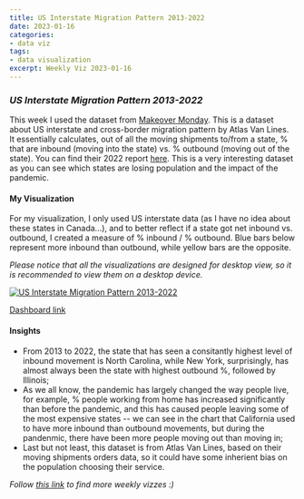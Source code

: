 ```yaml
---
title: US Interstate Migration Pattern 2013-2022
date: 2023-01-16
categories:
- data viz
tags:
- data visualization
excerpt: Weekly Viz 2023-01-16
---
```


### *US Interstate Migration Pattern 2013-2022*

This week I used the dataset from [Makeover Monday](https://www.makeovermonday.co.uk/data/). This is a dataset about US interstate and cross-border migration pattern by Atlas Van Lines. It essentially calculates, out of all the moving shipments to/from a state, % that are inbound (moving into the state) vs. % outbound (moving out of the state). You can find their 2022 report [here](https://www.atlasvanlines.com/resources/migration-patterns). This is a very interesting dataset as you can see which states are losing population and the impact of the pandemic.  

#### My Visualization

For my visualization, I only used US interstate data (as I have no idea about these states in Canada...), and to better reflect if a state got net inbound vs. outbound, I created a measure of % inbound / % outbound. Blue bars below represent more inbound than outbound, while yellow bars are the opposite.  

*Please notice that all the visualizations are designed for desktop view, so it is recommended to view them on a desktop device.*  

<div class='tableauPlaceholder' id='viz1673925395869' style='position: relative'>
  <noscript><a href='#'>
    <img alt='US Interstate Migration Pattern 2013-2022 ' src='https:&#47;&#47;public.tableau.com&#47;static&#47;images&#47;20&#47;20230116USInterstateMigrationPattern2013-2022&#47;USInterstateMigrationPattern2013-2022&#47;1_rss.png' style='border: none' />
    </a></noscript>
  <object class='tableauViz'  style='display:none;'>
    <param name='host_url' value='https%3A%2F%2Fpublic.tableau.com%2F' />
    <param name='embed_code_version' value='3' /> 
    <param name='site_root' value='' />
    <param name='name' value='20230116USInterstateMigrationPattern2013-2022&#47;USInterstateMigrationPattern2013-2022' />
    <param name='tabs' value='no' />
    <param name='toolbar' value='yes' />
    <param name='static_image' value='https:&#47;&#47;public.tableau.com&#47;static&#47;images&#47;20&#47;20230116USInterstateMigrationPattern2013-2022&#47;USInterstateMigrationPattern2013-2022&#47;1.png' />
    <param name='animate_transition' value='yes' />
    <param name='display_static_image' value='yes' />
    <param name='display_spinner' value='yes' />
    <param name='display_overlay' value='yes' />
    <param name='display_count' value='yes' />
    <param name='language' value='en-US' />
    <param name='filter' value='publish=yes' />
  </object></div>          
  <script type='text/javascript'>       
    var divElement = document.getElementById('viz1673925395869');    
  var vizElement = divElement.getElementsByTagName('object')[0];            
  if ( divElement.offsetWidth > 800 ) { vizElement.style.width='800px';vizElement.style.height='827px';} else if ( divElement.offsetWidth > 500 ) { vizElement.style.width='800px';vizElement.style.height='827px';} else { vizElement.style.width='100%';vizElement.style.height='727px';}     
  var scriptElement = document.createElement('script');                 
  scriptElement.src = 'https://public.tableau.com/javascripts/api/viz_v1.js';       
  vizElement.parentNode.insertBefore(scriptElement, vizElement);             
</script>  

[Dashboard link](https://public.tableau.com/views/20230116USInterstateMigrationPattern2013-2022/USInterstateMigrationPattern2013-2022?:language=en-US&publish=yes&:display_count=n&:origin=viz_share_link)
  
#### Insights
* From 2013 to 2022, the state that has seen a consitantly highest level of inbound movement is North Carolina, while New York, surprisingly, has almost always been the state with highest outbound %, followed by Illinois;  
* As we all know, the pandemic has largely changed the way people live, for example, % people working from home has increased significantly than before the pandemic, and this has caused people leaving some of the most expensive states -- we can see in the chart that California used to have more inbound than outbound movements, but during the pandenmic, there have been more people moving out than moving in;  
* Last but not least, this dataset is from Atlas Van Lines, based on their moving shipments orders data, so it could have some inherient bias on the population choosing their service.  
  
*Follow [this link](https://yudong-94.github.io/personal-website/project/WeeklyViz2023/) to find more weekly vizzes :)*
